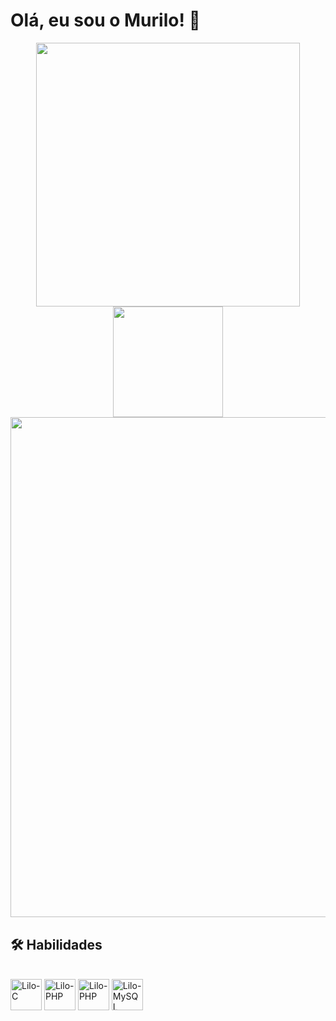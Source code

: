 # Olá, eu sou o Murilo! 👋

<div align="center">
      <img width = 422.5px src="https://github-readme-stats.vercel.app/api?username=LiloMarino&show_icons=true&show=reviews&theme=dark" />
      <img  height = 176.41px src="https://github-readme-stats.vercel.app/api/top-langs/?username=LiloMarino&layout=compact&theme=dark&langs_count=6" />
      <br>
      <img width = 800.5px src="https://github-readme-stats.vercel.app/api/wakatime?username=LiloMarino&layout=compact&theme=dark" />
</div>

## 🛠 Habilidades

<div style="display: inline_block"><br>
      <img align="center" alt="Lilo-C" height="50" width="50" src="https://cdn.jsdelivr.net/gh/devicons/devicon/icons/c/c-original.svg" />
      <img align="center" alt="Lilo-PHP" height="50" width="50" src="https://cdn.jsdelivr.net/gh/devicons/devicon/icons/python/python-original.svg" />
      <img align="center" alt="Lilo-PHP" height="50" width="50" src="https://cdn.jsdelivr.net/gh/devicons/devicon/icons/php/php-original.svg" />
      <img align="center" alt="Lilo-MySQL" height="50" width="50" src="https://cdn.jsdelivr.net/gh/devicons/devicon/icons/mysql/mysql-original-wordmark.svg" />
</div>
